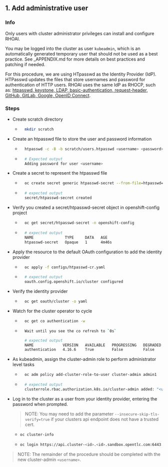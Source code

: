 ## 1. Add administrative user

### Info
Only users with cluster administrator privileges can install and configure RHOAI.

You may be logged into the cluster as user `kubeadmin`, which is an automatically generated temporary user that should not be used as a best practice. See _APPENDIX.md for more details on best practices and patching if needed.

For this procedure, we are using HTpasswd as the Identity Provider (IdP). HTPasswd updates the files that store usernames and password for authentication of HTTP users. RHOAI uses the same IdP as RHOCP, such as: [htpasswd, keystone, LDAP, basic-authentication, request-header, GitHub, GitLab, Google, OpenID Connect](https://docs.redhat.com/en/documentation/openshift_container_platform/4.15/html/authentication_and_authorization/understanding-identity-provider#supported-identity-providers).

### Steps

- Create scratch directory
    - ```sh
        mkdir scratch
        ```
- Create an htpasswd file to store the user and password information

    - ```sh
        htpasswd -c -B -b scratch/users.htpasswd <username> <password>
        ```
    - ```sh
        # Expected output
        Adding password for user <username>
        ```

- Create a secret to represent the htpasswd file

    - ```sh
        oc create secret generic htpasswd-secret --from-file=htpasswd=scratch/users.htpasswd -n openshift-config
        ```

    - ```sh
        # expected output
        secret/htpasswd-secret created
        ```

- Verify you created a secret/htpasswd-secret object in openshift-config project

    - ```sh
        oc get secret/htpasswd-secret -n openshift-config
        ```
    - ```sh
        # expected output
        NAME              TYPE     DATA   AGE
        htpasswd-secret   Opaque   1      4m46s
        ```

- Apply the resource to the default OAuth configuration to add the identity provider

    - ```sh
        oc apply -f configs/htpasswd-cr.yaml
        ```
    - ```sh
        # expected output
        oauth.config.openshift.io/cluster configured
        ```

- Verify the identity provider

    - ```sh
        oc get oauth/cluster -o yaml
        ```

- Watch for the cluster operator to cycle

    - ```sh
        oc get co authentication -w
        ```

    - ```sh
        Wait until you see the co refresh to `0s`
        
        # expected output
        NAME             VERSION   AVAILABLE   PROGRESSING   DEGRADED   SINCE   MESSAGE
        authentication   4.16.6    True        False         False      0s  
        ```
- As kubeadmin, assign the cluster-admin role to perform administrator level tasks

    - ```sh
        oc adm policy add-cluster-role-to-user cluster-admin admin1
        ```

    - ```sh
        # expected output
        clusterrole.rbac.authorization.k8s.io/cluster-admin added: "<username>"
        ```

- Log in to the cluster as a user from your identity provider, entering the password when prompted. 

  > NOTE: You may need to add the parameter `--insecure-skip-tls-verify=true` if your clusters api endpoint does not have a trusted cert.

  - ```sh
    oc cluster-info 
    ```
  - ```sh
    oc login https://api.cluster-<id>.<id>.sandbox.opentlc.com:6443 --insecure-skip-tls-verify=true -u <username> -p <password>
    ```

> NOTE: The remainder of the procedure should be completed with the new cluster-admin `<username>`.
